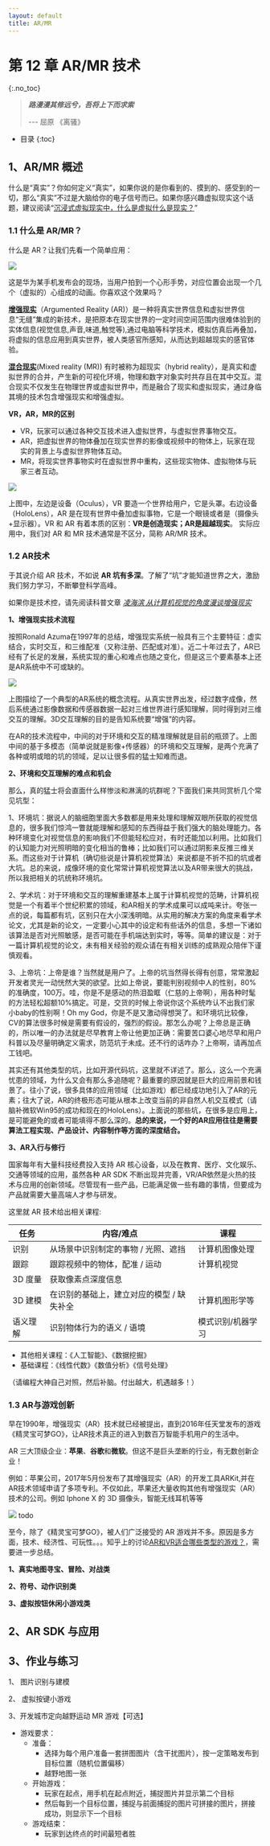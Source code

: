 ```yaml
---
layout: default
title: AR/MR
---
```


# 第 12 章 AR/MR 技术
{:.no_toc}
 
> **_路漫漫其修远兮，吾将上下而求索_**  
>   
> --- 屈原 《离骚》

* 目录
{:toc}

## 1、AR/MR 概述

什么是“真实”？你如何定义“真实”，如果你说的是你看到的、摸到的、感受到的一切，那么“真实”不过是大脑给你的电子信号而已。如果你感兴趣虚拟现实这个话题，建议阅读“[沉浸式虚拟现实中，什么是虚拟什么是现实？](http://tech.sina.com.cn/zl/post/detail/it/2016-03-31/pid_8505592.htm)”

### 1.1 什么是 AR/MR？

什么是 AR？让我们先看一个简单应用：

![](images/ch12/ar-take-photo.png)

这是华为某手机发布会的现场，当用户拍到一个心形手势，对应位置会出现一个几个（虚拟的）心组成的动画。你喜欢这个效果吗？

**[增强现实](https://en.wikipedia.org/wiki/Augmented_reality)**（Argumented Reality (AR)）是一种将真实世界信息和虚拟世界信息“无缝”集成的新技术，是把原本在现实世界的一定时间空间范围内很难体验到的实体信息(视觉信息,声音,味道,触觉等),通过电脑等科学技术，模拟仿真后再叠加，将虚拟的信息应用到真实世界，被人类感官所感知，从而达到超越现实的感官体验。

**[混合现实](https://en.wikipedia.org/wiki/Mixed_reality)**(Mixed reality (MR)) 有时被称为超现实（hybrid reality），是真实和虚拟世界的合并，产生新的可视化环境，物理和数字对象实时共存且在其中交互。混合现实不仅发生在物理世界或虚拟世界中，而是融合了现实和虚拟现实，通过身临其境的技术包含增强现实和增强虚拟。

**VR，AR，MR的区别**

* VR，玩家可以通过各种交互技术进入虚拟世界，与虚拟世界事物交互。
* AR，把虚拟世界的物体叠加在现实世界的影像或视频中的物体上，玩家在现实的背景上与虚拟世界物体互动。
* MR，将现实世界事物实时在虚拟世界中重构，这些现实物体、虚拟物体与玩家三者互动。

![](images/ch12/vr-ar-mr-oculus-hololens.png)    

上图中，左边是设备（Oculus），VR 要造一个世界给用户，它是头罩。右边设备（HoloLens），AR 是在现有世界中叠加虚拟事物，它是一个眼镜或者是（摄像头+显示器）。VR 和 AR  有着本质的区别：**VR是创造现实；AR是超越现实**。 实际应用中，我们对 AR 和 MR 技术通常是不区分，简称 AR/MR 技术。

### 1.2 AR技术

于其说介绍 AR 技术，不如说 **AR 坑有多深**。了解了“坑”才能知道世界之大，激励我们努力学习，不断攀登科学高峰。

如果你是技术控，请先阅读科普文章 _[凌海滨 从计算机视觉的角度漫谈增强现实](https://zhuanlan.zhihu.com/p/21450518)_

**1、增强现实技术流程**

按照Ronald Azuma在1997年的总结，增强现实系统一般具有三个主要特征：虚实结合，实时交互，和三维配准（又称注册、匹配或对准）。近二十年过去了，AR已经有了长足的发展，系统实现的重心和难点也随之变化，但是这三个要素基本上还是AR系统中不可或缺的。

![](images/ch12/ar-process.png)

上图描绘了一个典型的AR系统的概念流程。从真实世界出发，经过数字成像，然后系统通过影像数据和传感器数据一起对三维世界进行感知理解，同时得到对三维交互的理解。3D交互理解的目的是告知系统要“增强”的内容。

在AR的技术流程中，中间的对于环境和交互的精准理解就是目前的瓶颈了。上图中间的基于多模态（简单说就是影像+传感器）的环境和交互理解，是两个充满了各种或明或暗的坑的领域，足以让很多假的猛士知难而退。

**2、环境和交互理解的难点和机会**

那么，真的猛士将会直面什么样惨淡和淋漓的坑群呢？下面我们来共同赏析几个常见坑型：

1、环境坑：据说人的脑细胞里面大多数都是用来处理和理解双眼所获取的视觉信息的，很多我们惊鸿一瞥就能理解和感知的东西得益于我们强大的脑处理能力。各种环境变化对视觉信息的影响我们不但能轻松应对，有时还能加以利用。比如我们的认知能力对光照明暗的变化相当的鲁棒；比如我们可以通过阴影来反推三维关系。而这些对于计算机（确切些说是计算机视觉算法）来说都是不折不扣的坑或者大坑。总的来说，成像环境的变化常常计算机视觉算法以及AR带来很大的挑战，所以我把相关的坑统称环境坑。

2、学术坑：对于环境和交互的理解重建基本上属于计算机视觉的范畴，计算机视觉是一个有着半个世纪积累的领域，和AR相关的学术成果可以成吨来计。夸张一点的说，每篇都有坑，区别只在大小深浅明暗。从实用的解决方案的角度来看学术论文，尤其是新的论文，一定要小心其中的设定和有些话外的信息，多想一下诸如该算法是否对光照敏感，是否可能在手机端达到实时，等等。简单的建议是：对于一篇计算机视觉的论文，未有相关经验的观众请在有相关训练的成熟观众陪伴下谨慎观看。

3、上帝坑：上帝是谁？当然就是用户了。上帝的坑当然得长得有创意，常常激起开发者灵光一动恍然大哭的欲望。比如上帝说，要能判别视频中人的性别，80%的准确度，100万。哇，你是不是感动的热泪盈眶（仁慈的上帝啊），用各种时髦的方法轻松超额10%搞定。可是，交货的时候上帝说你这个系统咋认不出我们家小baby的性别啊！Oh my God，你是不是又激动得想哭了。和环境坑比较像，CV的算法很多时候是需要有假设的，强烈的假设。那怎么办呢？上帝总是正确的，所以唯一的办法就是尽早教育上帝让他更加正确：需要苦口婆心地尽早和用户科普以及尽量明确定义需求，防范坑于未成。还不行的话咋办？上帝啊，请再加点工钱吧。

其实还有其他类型的坑，比如开源代码坑，这里就不详述了。那么，这么一个充满忧患的领域，为什么又会有那么多追随呢？最重要的原因就是巨大的应用前景和钱景了。往小了说，很多具体的应用领域（比如游戏）都已经成功地引入了AR的元素；往大了说，AR的终极形态可能从根本上改变当前的非自然人机交互模式（请脑补微软Win95的成功和现在的HoloLens）。上面说的那些坑，在很多是应用上，是可能避免的或者可能填得不那么深的。**总的来说，一个好的AR应用往往是需要算法工程实现、产品设计、内容制作等方面的深度结合。**

**3、AR入行与修行**

国家每年有大量科技经费投入支持 AR 核心设备，以及在教育、医疗、文化娱乐、交通等领域的应用，虽然各种 AR SDK 不断出现并完善，VR/AR依然是火热的技术与应用的创新领域。尽管现有一些产品，已能满足做一些有趣的事情，但要成为产品就需要大量高端人才参与研发。

这里就 AR 技术给出相关课程:

| 任务 | 内容/难点 | 课程 |
| - | - | - |
| 识别 | 从场景中识别制定的事物 / 光照、遮挡 | 计算机图像处理 |
| 跟踪 | 跟踪视频中的物体，配准 / 运动      | 计算机视觉 |
| 3D 度量 | 获取像素点深度信息  | &nbsp;&nbsp; |  
| 3D 建模 | 在识别的基础上，建立对应的模型 / 缺失补全 | 计算机图形学等 |
| 语义理解 | 识别物体行为的语义 / 语境      | 模式识别/机器学习 |

* 其他相关课程：《人工智能》、《数据挖掘》  
* 基础课程：《线性代数》《数值分析》《信号处理》  

（请编程大神自己对照，然后补脑。付出越大，机遇越多！）

### 1.3 AR与游戏创新

早在1990年，增强现实（AR）技术就已经被提出，直到2016年任天堂发布的游戏《精灵宝可梦GO》，让AR技术真正的进入到数百万智能手机用户的生活中。

AR 三大顶级企业：**苹果**、**谷歌**和**微软**。但这不是巨头垄断的行业，有无数创新企业！

例如：苹果公司，2017年5月份发布了其增强现实（AR）的开发工具ARKit,并在AR技术领域申请了多项专利。不仅如此，苹果还大量收购其他有增强现实（AR）技术的公司。例如 Iphone X 的 3D 摄像头，智能无线耳机等等

![](images/drf/advanced.png) todo

至今，除了《精灵宝可梦GO》，被人们广泛接受的 AR 游戏并不多。原因是多方面，技术、经济性、可玩性。。。知乎上的讨论[AR和VR适合哪些类型的游戏？](https://www.zhihu.com/question/65792332)，需要进一步总结。

**1、真实地图寻宝、冒险、对战类**

**2、符号、动作识别类**

**3、虚拟按钮休闲小游戏类**

## 2、AR SDK 与应用



## 3、作业与练习

1、 图片识别与建模

2、 虚拟按键小游戏

3、开发城市定向越野运动 MR 游戏【可选】

* 游戏要求：
    - 准备：
        - 选择为每个用户准备一套拼图图片（含干扰图片），按一定策略发布到目标位置（随机位置偏移）
        - 越野地图一张
    - 开始游戏：
        - 玩家在起点，用手机在起点附近，捕捉图片并显示第二个目标
        - 然后每到一个目标位置，捕捉与前面捕捉的图片可拼接的图片，拼接成功，则显示下一个目标
    - 游戏结束：
        - 玩家到达终点的时间最短者胜



